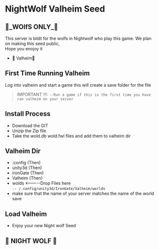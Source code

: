 <!DOCTYPE html><html><head><meta charset="utf-8"><title>NightWolf Valheim Seed.md</title><style></style></head><body id="preview">
<h1 class="code-line" data-line-start=0 data-line-end=1><a id="NightWolf_Valheim_Seed_0"></a>NightWolf Valheim Seed</h1>
<h2 class="code-line" data-line-start=1 data-line-end=2><a id="_WOlfS_ONLY__1"></a>🐺_WOlfS ONLY_🐺</h2>
<p class="has-line-data" data-line-start="5" data-line-end="7">This server is bildt for the wolfs in Nightwolf who play this game. We plan on making this seed public,<br>
Hope you enojoy it</p>
<ul>
<li class="has-line-data" data-line-start="8" data-line-end="10">🐺 Valheim🐺</li>
</ul>
<h2 class="code-line" data-line-start=10 data-line-end=11><a id="First_Time_Running_Valheim_10"></a>First Time Running Valheim</h2>
<p class="has-line-data" data-line-start="11" data-line-end="12">Log into valheim and start a game this will create a save folder for the file</p>
<blockquote>
<p class="has-line-data" data-line-start="12" data-line-end="13">IMPORTANT !!!: <code>--Run a game if this is the first time you have ran valheim on your server</code></p>
</blockquote>
<h2 class="code-line" data-line-start=14 data-line-end=15><a id="Install_Process_14"></a>Install Process</h2>
<ul>
<li class="has-line-data" data-line-start="16" data-line-end="17">Download the GIT</li>
<li class="has-line-data" data-line-start="17" data-line-end="18">Unzip the Zip file</li>
<li class="has-line-data" data-line-start="18" data-line-end="20">Take the wold.db wold.fwl files and add them to valheim dir</li>
</ul>
<h2 class="code-line" data-line-start=20 data-line-end=21><a id="Valheim_Dir_20"></a>Valheim Dir</h2>
<ul>
<li class="has-line-data" data-line-start="21" data-line-end="22">.config (Then)</li>
<li class="has-line-data" data-line-start="22" data-line-end="23">unity3d (Then)</li>
<li class="has-line-data" data-line-start="23" data-line-end="24">ironGate (Then)</li>
<li class="has-line-data" data-line-start="24" data-line-end="25">Valheim (Then)</li>
<li class="has-line-data" data-line-start="25" data-line-end="27">wolds &lt;-----Drop Files here<br>
<code>-- /.config/unity3d/IronGate/Valheim/worlds</code></li>
<li class="has-line-data" data-line-start="27" data-line-end="29">make sure that the name of your server matches the name of the world save</li>
</ul>
<h2 class="code-line" data-line-start=29 data-line-end=30><a id="Load_Valheim_29"></a>Load Valheim</h2>
<ul>
<li class="has-line-data" data-line-start="30" data-line-end="31">Enjoy your new Night wolf Seed</li>
</ul>
<h2 class="code-line" data-line-start=33 data-line-end=34><a id="_NIGHT_WOLF__33"></a>🐺 NIGHT WOLF 🐺</h2>
</body></html>
